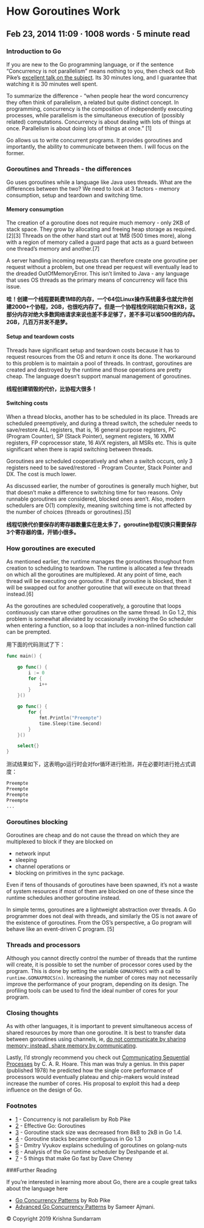 # How Goroutines Work

## Feb 23, 2014 11:09 · 1008 words · 5 minute read

### Introduction to Go

If you are new to the Go programming language, or if the sentence “Concurrency is not parallelism” means nothing to you, then check out Rob Pike’s [excellent talk on the subject](http://www.youtube.com/watch?v=cN_DpYBzKso). Its 30 minutes long, and I guarantee that watching it is 30 minutes well spent.

To summarize the difference - “when people hear the word concurrency they often think of parallelism, a related but quite distinct concept. In programming, concurrency is the composition of independently executing processes, while parallelism is the simultaneous execution of (possibly related) computations. Concurrency is about dealing with lots of things at once. Parallelism is about doing lots of things at once.” [1]

Go allows us to write concurrent programs. It provides goroutines and importantly, the ability to communicate between them. I will focus on the former.

### Goroutines and Threads - the differences

Go uses goroutines while a language like Java uses threads. What are the differences between the two? We need to look at 3 factors - memory consumption, setup and teardown and switching time.

#### Memory consumption

The creation of a goroutine does not require much memory - only 2KB of stack space. They grow by allocating and freeing heap storage as required.[2][3] Threads on the other hand start out at 1MB (500 times more), along with a region of memory called a guard page that acts as a guard between one thread’s memory and another.[7]

A server handling incoming requests can therefore create one goroutine per request without a problem, but one thread per request will eventually lead to the dreaded OutOfMemoryError. This isn’t limited to Java - any language that uses OS threads as the primary means of concurrency will face this issue.

**哇！创建一个线程要耗费1MB的内存，一个64位Linux操作系统最多也就允许创建2000+个协程，2GB，也很吃内存了。但是一个协程栈空间初始只有2KB，这部分内存对绝大多数网络请求来说也差不多足够了，差不多可以省500倍的内存。2GB，几百万并发不是梦。**

#### Setup and teardown costs

Threads have significant setup and teardown costs because it has to request resources from the OS and return it once its done. The workaround to this problem is to maintain a pool of threads. In contrast, goroutines are created and destroyed by the runtime and those operations are pretty cheap. The language doesn’t support manual management of goroutines.

**线程创建销毁的代价，比协程大很多！**

#### Switching costs

When a thread blocks, another has to be scheduled in its place. Threads are scheduled preemptively, and during a thread switch, the scheduler needs to save/restore ALL registers, that is, 16 general purpose registers, PC (Program Counter), SP (Stack Pointer), segment registers, 16 XMM registers, FP coprocessor state, 16 AVX registers, all MSRs etc. This is quite significant when there is rapid switching between threads.

Goroutines are scheduled cooperatively and when a switch occurs, only 3 registers need to be saved/restored - Program Counter, Stack Pointer and DX. The cost is much lower.

As discussed earlier, the number of goroutines is generally much higher, but that doesn’t make a difference to switching time for two reasons. Only runnable goroutines are considered, blocked ones aren’t. Also, modern schedulers are O(1) complexity, meaning switching time is not affected by the number of choices (threads or goroutines).[5]

**线程切换代价要保存的寄存器数量实在是太多了，goroutine协程切换只需要保存3个寄存器的值，开销小很多。**

### How goroutines are executed

As mentioned earlier, the runtime manages the goroutines throughout from creation to scheduling to teardown. The runtime is allocated a few threads on which all the goroutines are multiplexed. At any point of time, each thread will be executing one goroutine. If that goroutine is blocked, then it will be swapped out for another goroutine that will execute on that thread instead.[6]

As the goroutines are scheduled cooperatively, a goroutine that loops continuously can starve other goroutines on the same thread. In Go 1.2, this problem is somewhat alleviated by occasionally invoking the Go scheduler when entering a function, so a loop that includes a non-inlined function call can be prempted.

用下面的代码测试了下：
```go
func main() {

	go func() {
		i := 0
		for {
			i++
		}
	}()

	go func() {
		for {
			fmt.Println("Preempte")
			time.Sleep(time.Second)
		}
	}()

	select{}
}
```
测试结果如下，这表明go运行时会对for循环进行检测，并在必要时进行抢占式调度：
```bash
Preempte
Preempte
Preempte
Preempte
...
```

### Goroutines blocking

Goroutines are cheap and do not cause the thread on which they are multiplexed to block if they are blocked on

- network input
- sleeping
- channel operations or
- blocking on primitives in the sync package.

Even if tens of thousands of goroutines have been spawned, it’s not a waste of system resources if most of them are blocked on one of these since the runtime schedules another goroutine instead.

In simple terms, goroutines are a lightweight abstraction over threads. A Go programmer does not deal with threads, and similarly the OS is not aware of the existence of goroutines. From the OS’s perspective, a Go program will behave like an event-driven C program. [5]

### Threads and processors

Although you cannot directly control the number of threads that the runtime will create, it is possible to set the number of processor cores used by the program. This is done by setting the variable `GOMAXPROCS` with a call to `runtime.GOMAXPROCS(n)`. Increasing the number of cores may not necessarily improve the performance of your program, depending on its design. The profiling tools can be used to find the ideal number of cores for your program.

### Closing thoughts

As with other languages, it is important to prevent simultaneous access of shared resources by more than one goroutine. It is best to transfer data between goroutines using channels, ie, [do not communicate by sharing memory; instead, share memory by communicating](https://blog.golang.org/share-memory-by-communicating).

Lastly, I’d strongly recommend you check out [Communicating Sequential Processes](http://www.cs.cmu.edu/~crary/819-f09/Hoare78.pdf) by C. A. R. Hoare. This man was truly a genius. In this paper (published 1978) he predicted how the single core performance of processors would eventually plateau and chip-makers would instead increase the number of cores. His proposal to exploit this had a deep influence on the design of Go.

### Footnotes

- [1](http://blog.golang.org/concurrency-is-not-parallelism) - Concurrency is not parallelism by Rob Pike
- [2](http://golang.org/doc/effective_go.html#goroutines) - Effective Go: Goroutines
- [3](http://golang.org/doc/go1.4#runtime) - Goroutine stack size was decreased from 8kB to 2kB in Go 1.4.
- [4](http://agis.io/2014/03/25/contiguous-stacks-in-go.html) - Goroutine stacks became contiguous in Go 1.3
- [5](https://groups.google.com/forum/#!topic/golang-nuts/j51G7ieoKh4) - Dmitry Vyukov explains scheduling of goroutines on golang-nuts
- [6](http://www1.cs.columbia.edu/~aho/cs6998/reports/12-12-11_DeshpandeSponslerWeiss_GO.pdf) - Analysis of the Go runtime scheduler by Deshpande et al.
- [7](http://dave.cheney.net/2014/06/07/five-things-that-make-go-fast) - 5 things that make Go fast by Dave Cheney

\###Further Reading

If you’re interested in learning more about Go, there are a couple great talks about the language here

- [Go Concurrency Patterns](http://www.youtube.com/watch?v=f6kdp27TYZs%E2%80%8E) by Rob Pike
- [Advanced Go Concurrency Patterns](http://www.youtube.com/watch?v=QDDwwePbDtw) by Sameer Ajmani.

© Copyright 2019  Krishna Sundarram